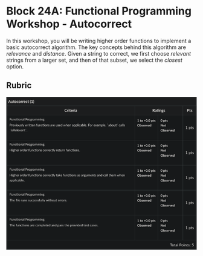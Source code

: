 # Block 24A: Functional Programming Workshop - Autocorrect

In this workshop, you will be writing higher order functions to implement a basic autocorrect algorithm. The key concepts behind this algorithm are _relevance_ and _distance_. Given a string to correct, we first choose _relevant_ strings from a larger set, and then of that subset, we select the _closest_ option.

## Rubric
![rubric](./rubric.png)